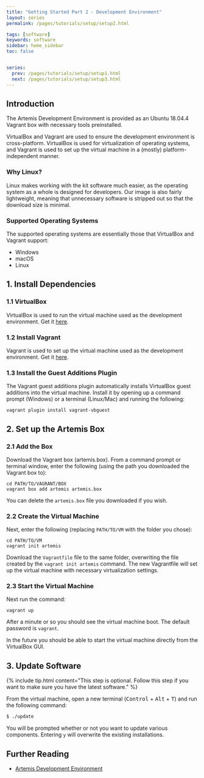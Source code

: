 ```yaml
---
title: "Getting Started Part 2 - Development Environment"
layout: series
permalink: /pages/tutorials/setup/setup2.html

tags: [software]
keywords: software
sidebar: home_sidebar
toc: false


series:
  prev: /pages/tutorials/setup/setup1.html
  next: /pages/tutorials/setup/setup3.html
---
```


## Introduction

The Artemis Development Environment is provided as an Ubuntu 18.04.4 Vagrant box with necessary tools preinstalled.

VirtualBox and Vagrant are used to ensure the development environment is cross-platform. VirtualBox is used for
virtualization of operating systems, and Vagrant is used to set up the virtual machine in a (mostly)
platform-independent manner.

### Why Linux?

Linux makes working with the kit software much easier, as the operating system as a whole is designed for developers.
Our image is also fairly lightweight, meaning that unnecessary software is stripped out so that the download size is
minimal.

### Supported Operating Systems

The supported operating systems are essentially those that VirtualBox and Vagrant support:

* Windows
* macOS
* Linux



## 1. Install Dependencies

### 1.1 VirtualBox
VirtualBox is used to run the virtual machine used as the development environment. Get it [here](https://www.virtualbox.org/wiki/Downloads).


### 1.2 Install Vagrant

Vagrant is used to set up the virtual machine used as the development environment. Get it [here](https://www.vagrantup.com/downloads).

### 1.3 Install the Guest Additions Plugin

The Vagrant guest additions plugin automatically installs VirtualBox guest additions into the virtual machine. Install it
by opening up a command prompt (Windows) or a terminal (Linux/Mac) and running the following:

```
vagrant plugin install vagrant-vbguest
```

## 2. Set up the Artemis Box

### 2.1 Add the Box

Download the Vagrant box (artemis.box). From a command prompt or terminal window, enter the following (using the path you downloaded the Vagrant box to):

```
cd PATH/TO/VAGRANT/BOX
vagrant box add artemis artemis.box
```

You can delete the `artemis.box` file you downloaded if you wish.

### 2.2 Create the Virtual Machine
Next, enter the following (replacing `PATH/TO/VM` with the folder you chose):

```
cd PATH/TO/VM
vagrant init artemis
```

Download the `Vagrantfile` file to the same folder, overwriting the file created by the `vagrant init artemis` command.
The new Vagrantfile will set up the virtual machine with necessary virtualization settings.

### 2.3 Start the Virtual Machine

Next run the command:

```
vagrant up
```

After a minute or so you should see the virtual machine boot. The default password is `vagrant`.

In the future you should be able to start the virtual machine directly from the VirtualBox GUI.

## 3. Update Software

{% include tip.html content="This step is optional. Follow this step if you want to make sure you have the
latest software." %}

From the virtual machine, open a new terminal (<kbd>Control</kbd> + <kbd>Alt</kbd> + <kbd>T</kbd>) and run the following command:


```bash
$ ./update
```

You will be prompted whether or not you want to update various components. Entering `y` will overwrite the existing
installations.



## Further Reading
* [Artemis Development Environment]({{site.folder_docs_other}}/development-environment.html)
